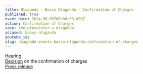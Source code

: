 ```yaml
---
title: Ntaganda - Bosco Ntaganda - Confirmation of Charges
published: true
event_date: 2014-06-09T00:00:00.000Z
action: Confirmation of Charges
case: the-prosecutor-v-ntaganda
accused: bosco-ntaganda
youtube_id:
slug: ntaganda-events-bosco-ntaganda-confirmation-of-charges
---
```



[Hearing](https://youtu.be/5DnP7Inkm8k)
<br>[Decision](https://www.icc-cpi.int/Pages/record.aspx?docNo=ICC-01/04-02/06-309) on the confirmation of charges
<br>[Press release](https://www.icc-cpi.int/Pages/item.aspx?name=pr1013)